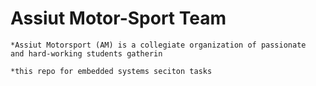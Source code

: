 # Assiut Motor-Sport Team 

	*Assiut Motorsport (AM) is a collegiate organization of passionate 
	and hard-working students gatherin
	
	*this repo for embedded systems seciton tasks
	 

